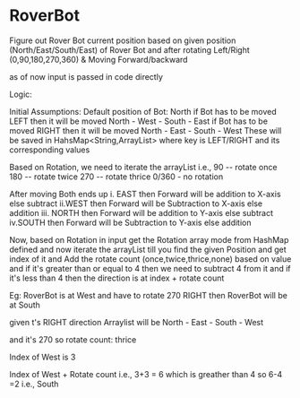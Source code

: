 # RoverBot
Figure out Rover Bot current position based on given position (North/East/South/East) of Rover Bot and after rotating Left/Right (0,90,180,270,360) & Moving Forward/backward

as of now input is passed in code directly

Logic: 

Initial Assumptions: Default position of Bot: North 
if Bot has to be moved LEFT then it will be moved North - West - South - East
if Bot has to be moved RIGHT then it will be moved North - East - South - West 
These will be saved in HahsMap<String,ArrayList<String>> where key is LEFT/RIGHT and its corresponding values
  
Based on Rotation, we need to iterate the arrayList i.e., 
90 -- rotate once
180 -- rotate twice
270 -- rotate thrice
0/360 - no rotation

After moving Both ends up
  i. EAST then Forward will be addition to X-axis else subtract
  ii.WEST then Forward will be Subtraction to X-axis else addition
  iii. NORTH then Forward will be addition to Y-axis else subtract
  iv.SOUTH then Forward will be Subtraction to Y-axis else addition

Now, based on Rotation in input get the Rotation array mode from HashMap defined and now iterate the arrayList till you find the given Position and get index of it and 
Add the rotate count (once,twice,thrice,none) based on value and if it's greater than or equal to 4 then we need to subtract 4 from it and if it's less than 4 then the direction is at index + rotate count


Eg: RoverBot is at West and have to rotate 270 RIGHT then RoverBot will be at South

given t's RIGHT direction Arraylist will be North - East - South - West 

and it's 270 so rotate count: thrice

Index of West is 3

Index of West + Rotate count i.e., 3+3 = 6 which is greather than 4 so 6-4 =2 i.e., South 
